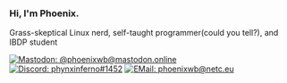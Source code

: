 ### Hi, I'm Phoenix.
Grass-skeptical Linux nerd, self-taught programmer(could you tell?), and IBDP student 

[![Mastodon: @phoenixwb@mastodon.online](https://img.shields.io/badge/Mastodon-%40phoenixwb%40mastodon.online-%2331343D?logo=mastodon&style=flat-square)](https://mastodon.online/@phoenixwb)
[![Discord: phynxinferno#1452](https://img.shields.io/badge/Discord-phynxinferno%231452-%2331343D?logo=discord&style=flat-square)](https://discord.com/users/790689361791942707)
[![EMail: phoenixwb@netc.eu](https://img.shields.io/badge/EMail-phoenixwb@netc.eu-%2331343D?logo=thunderbird&style=flat-square)](mailto:phoenixwb@netc.eu)
